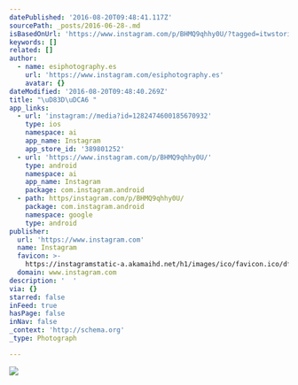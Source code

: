 ```yaml
---
datePublished: '2016-08-20T09:48:41.117Z'
sourcePath: _posts/2016-06-28-.md
isBasedOnUrl: 'https://www.instagram.com/p/BHMQ9qhhy0U/?tagged=itwstories'
keywords: []
related: []
author:
  - name: esiphotography.es
    url: 'https://www.instagram.com/esiphotography.es'
    avatar: {}
dateModified: '2016-08-20T09:48:40.269Z'
title: "\uD83D\uDCA6 "
app_links:
  - url: 'instagram://media?id=1282474600185670932'
    type: ios
    namespace: ai
    app_name: Instagram
    app_store_id: '389801252'
  - url: 'https://www.instagram.com/p/BHMQ9qhhy0U/'
    type: android
    namespace: ai
    app_name: Instagram
    package: com.instagram.android
  - path: https/instagram.com/p/BHMQ9qhhy0U/
    package: com.instagram.android
    namespace: google
    type: android
publisher:
  url: 'https://www.instagram.com'
  name: Instagram
  favicon: >-
    https://instagramstatic-a.akamaihd.net/h1/images/ico/favicon.ico/dfa85bb1fd63.ico
  domain: www.instagram.com
description: '  '
via: {}
starred: false
inFeed: true
hasPage: false
inNav: false
_context: 'http://schema.org'
_type: Photograph

---
```

![  ](https://imgflo.herokuapp.com/graph/vahj1ThiexotieMo/5ea38ad94ef8473807e7221375ce2812/croprotate.jpg?cropheight=448&cropwidth=640&degrees=0&input=https%3A%2F%2Fscontent.cdninstagram.com%2Ft51.2885-15%2Fs640x640%2Fsh0.08%2Fe35%2F13557070_529626017231714_1127343819_n.jpg%3Fig_cache_key%3DMTI4MjQ3NDYwMDE4NTY3MDkzMg%253D%253D.2&x=0&y=96)